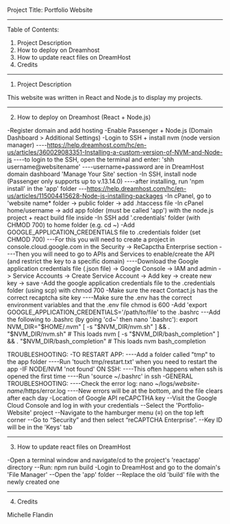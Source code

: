 Project Title: Portfolio Website


----------
Table of Contents: 
1. Project Description
2. How to deploy on Dreamhost
3. How to update react files on DreamHost
4. Credits


----------
1. Project Description

This website was written in React and Node.js to display my projects.


----------
2. How to deploy on Dreamhost (React + Node.js)

-Register domain and add hosting
-Enable Passenger + Node.js (Domain Dashboard > Additional Settings)
-Login to SSH + install nvm (node version manager)
----https://help.dreamhost.com/hc/en-us/articles/360029083351-Installing-a-custom-version-of-NVM-and-Node-js
----to login to the SSH, open the terminal and enter: 'shh username@websitename'
----username+password are in DreamHost domain dashboard 'Manage Your Site' section
-In SSH, install node (Passenger only supports up to v.13.14.0)
----after installing, run 'npm install' in the 'app' folder
---https://help.dreamhost.com/hc/en-us/articles/115004415628-Node-js-installing-packages
-In cPanel, go to 'website name* folder -> public folder -> add .htaccess file
-In cPanel home/username -> add app folder (must be called 'app') with the node.js project + react build file inside
-In SSH add '.credentials' folder (with CHMOD 700) to home folder (e.g. cd ~)
-Add GOOGLE_APPLICATION_CREDENTIALS file to .credentials folder (set CHMOD 700)
---For this you will need to create a project in console.cloud.google.com in the Security -> ReCapctha Enterprise section
----Then you will need to go to APIs and Services to enable/create the API (and restrict the key to a specific domain)
----Download the Google application credentials file (.json file) -> Google Console -> IAM and admin -> Service Accounts -> Create Service Account -> Add key -> create new key -> save
-Add the google application credentials file to the .credentials folder (using scp) with chmod 700
-Make sure the react Contact.js has the correct recaptcha site key
----Make sure the .env has the correct environment variables and that the .env file chmod is 600
-Add 'export GOOGLE_APPLICATION_CREDENTIALS='/path/to/file' to the .bashrc
---Add the following to .bashrc (by going 'cd~' then nano '.bashrc'):
export NVM_DIR="$HOME/.nvm"
[ -s "$NVM_DIR/nvm.sh" ] && \. "$NVM_DIR/nvm.sh"  # This loads nvm
[ -s "$NVM_DIR/bash_completion" ] && \. "$NVM_DIR/bash_completion"  # This loads nvm bash_completion

TROUBLESHOOTING:
-TO RESTART APP:
----Add a folder called "tmp" to the app folder 
----Run 'touch tmp/restart.txt' when you need to restart the app
-IF NODE/NVM 'not found' ON SSH:
----This often happens when ssh is opened the first time
----Run 'source ~/.bashrc' in ssh
-GENERAL TROUBLESHOOTING:
----Check the error log: nano ~/logs/*website-name*/https/error.log
----New errors will be at the bottom, and the file clears after each day
-Location of Google API reCAPCTHA key
--Visit the Google Cloud Console and log in with your credentials
--Select the 'Portfolio-Website' project
--Navigate to the hamburger menu (≡) on the top left corner
--Go to “Security” and then select “reCAPTCHA Enterprise”.
--Key ID will be in the 'Keys' tab


----------
3. How to update react files on DreamHost

-Open a terminal window and navigate/cd to the project's 'reactapp' directory
--Run: npm run build
-Login to DreamHost and go to the domain's 'File Manager' 
--Open the 'app' folder
--Replace the old 'build' file with the newly created one


----------
4. Credits

Michelle Flandin